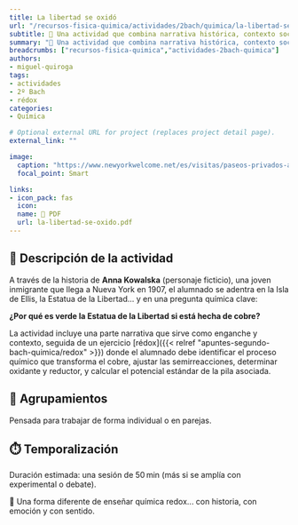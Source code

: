 ```yaml
---
title: La libertad se oxidó
url: "/recursos-fisica-quimica/actividades/2bach/quimica/la-libertad-se-oxido"
subtitle: 🗽 Una actividad que combina narrativa histórica, contexto social y reacciones rédox de forma memorable
summary: "🗽 Una actividad que combina narrativa histórica, contexto social y reacciones rédox de forma memorable."
breadcrumbs: ["recursos-fisica-quimica","actividades-2bach-quimica"]
authors:
- miguel-quiroga
tags:
- actividades
- 2º Bach
- rédox
categories:
- Química

# Optional external URL for project (replaces project detail page).
external_link: ""

image:
  caption: "https://www.newyorkwelcome.net/es/visitas/paseos-privados-a-pie/isla-de-la-libertad-y-ellis.htm"
  focal_point: Smart

links:
- icon_pack: fas
  icon:
  name: 📄 PDF
  url: la-libertad-se-oxido.pdf
---
```


## 📜 Descripción de la actividad

A través de la historia de **Anna Kowalska** (personaje ficticio), una joven inmigrante que llega a Nueva York en 1907, el alumnado se adentra en la Isla de Ellis, la Estatua de la Libertad... y en una pregunta química clave:

**¿Por qué es verde la Estatua de la Libertad si está hecha de cobre?**

La actividad incluye una parte narrativa que sirve como enganche y contexto, seguida de un ejercicio [rédox]({{< relref "apuntes-segundo-bach-quimica/redox" >}}) donde el alumnado debe identificar el proceso químico que transforma el cobre, ajustar las semirreacciones, determinar oxidante y reductor, y calcular el potencial estándar de la pila asociada.

## 👥 Agrupamientos

Pensada para trabajar de forma individual o en parejas.

## ⏱️ Temporalización

Duración estimada: una sesión de 50 min (más si se amplía con experimental o debate).

🧠 Una forma diferente de enseñar química redox... con historia, con emoción y con sentido.
